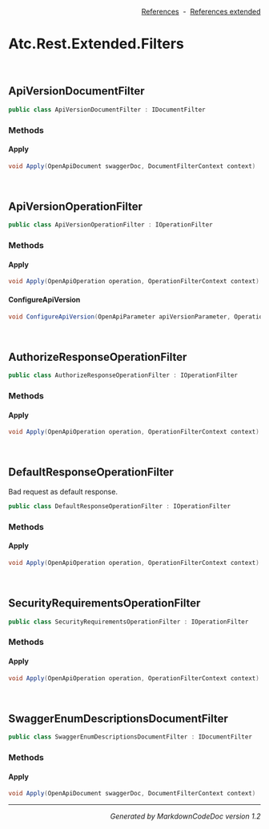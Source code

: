 <div style='text-align: right'>

[References](Index.md)&nbsp;&nbsp;-&nbsp;&nbsp;[References extended](IndexExtended.md)
</div>

# Atc.Rest.Extended.Filters

<br />


## ApiVersionDocumentFilter

```csharp
public class ApiVersionDocumentFilter : IDocumentFilter
```

### Methods


#### Apply

```csharp
void Apply(OpenApiDocument swaggerDoc, DocumentFilterContext context)
```

<br />


## ApiVersionOperationFilter

```csharp
public class ApiVersionOperationFilter : IOperationFilter
```

### Methods


#### Apply

```csharp
void Apply(OpenApiOperation operation, OperationFilterContext context)
```
#### ConfigureApiVersion

```csharp
void ConfigureApiVersion(OpenApiParameter apiVersionParameter, OperationFilterContext context)
```

<br />


## AuthorizeResponseOperationFilter

```csharp
public class AuthorizeResponseOperationFilter : IOperationFilter
```

### Methods


#### Apply

```csharp
void Apply(OpenApiOperation operation, OperationFilterContext context)
```

<br />


## DefaultResponseOperationFilter
Bad request as default response.


```csharp
public class DefaultResponseOperationFilter : IOperationFilter
```

### Methods


#### Apply

```csharp
void Apply(OpenApiOperation operation, OperationFilterContext context)
```

<br />


## SecurityRequirementsOperationFilter

```csharp
public class SecurityRequirementsOperationFilter : IOperationFilter
```

### Methods


#### Apply

```csharp
void Apply(OpenApiOperation operation, OperationFilterContext context)
```

<br />


## SwaggerEnumDescriptionsDocumentFilter

```csharp
public class SwaggerEnumDescriptionsDocumentFilter : IDocumentFilter
```

### Methods


#### Apply

```csharp
void Apply(OpenApiDocument swaggerDoc, DocumentFilterContext context)
```
<hr /><div style='text-align: right'><i>Generated by MarkdownCodeDoc version 1.2</i></div>
